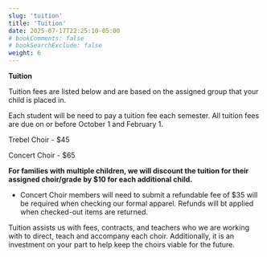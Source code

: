 ```yaml
---
slug: 'tuition'
title: 'Tuition'
date: 2025-07-17T22:25:10-05:00
# bookComments: false
# bookSearchExclude: false
weight: 6
---
```

**Tuition**

Tuition fees are listed below and are based on the assigned group that your child is placed in.

Each student will be need to pay a tuition fee each semester.  All tuition fees are due on or before October 1 and February 1.

Trebel Choir - $45

Concert Choir - $65

**For families with multiple children, we will discount the tuition for their assigned choir/grade by $10 for each additional child.**


* Concert Choir members will need to submit a refundable fee of $35 will be required when checking our formal apparel. Refunds will bt applied when checked-out items are returned.

Tuition assists us with fees, contracts, and teachers who we are working with to direct, teach and accompany each choir.  Additionally, it is an investment on your part to help keep the choirs viable for the future.


